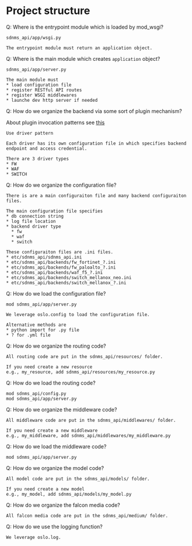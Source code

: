# Project structure

Q: Where is the entrypoint module which is loaded by mod_wsgi?

```
sdnms_api/app/wsgi.py

The entrypoint module must return an application object.
```

Q: Where is the main module which creates `application` object?

```
sdnms_api/app/server.py

The main module must
* load configuration file
* register RESTful API routes
* register WSGI middlewares
* launche dev http server if needed
```

Q: How do we organize the backend via some sort of plugin mechanism?

About plugin invocation patterns see [this](https://docs.openstack.org/stevedore/latest/user/essays/pycon2013.html)

```
Use driver pattern

Each driver has its own configuration file in which specifies backend endpoint and access credential.

There are 3 driver types
* FW
* WAF
* SWITCH
```

Q: How do we organize the configuration file?

```
There is are a main configuraiton file and many backend configuraiton files.

The main configuration file specifies
* db connection string
* log file location
* backend driver type
  * fw
  * waf
  * switch

These configuraiton files are .ini files.
* etc/sdnms_api/sdnms_api.ini
* etc/sdnms_api/backends/fw_fortinet_?.ini
* etc/sdnms_api/backends/fw_paloalto_?.ini
* etc/sdnms_api/backends/waf_f5_?.ini
* etc/sdnms_api/backends/switch_mellanox_neo.ini
* etc/sdnms_api/backends/switch_mellanox_?.ini
```

Q: How do we load the configuration file?

```
mod sdnms_api/app/server.py

We leverage oslo.config to load the configuration file.

Alternative methods are
* python import for .py file
* ? for .yml file
```

Q: How do we organize the routing code?

```
All routing code are put in the sdnms_api/resources/ folder.

If you need create a new resource
e.g., my_resource, add sdnms_api/resources/my_resource.py
```

Q: How do we load the routing code?

```
mod sdnms_api/config.py
mod sdnms_api/app/server.py
```

Q: How do we organize the middleware code?

```
All middleware code are put in the sdnms_api/middlewares/ folder.

If you need create a new middleware
e.g., my_middleware, add sdnms_api/middlewares/my_middleware.py
```

Q: How do we load the middleware code?

```
mod sdnms_api/app/server.py
```

Q: How do we organize the model code?

```
All model code are put in the sdnms_api/models/ folder.

If you need create a new model
e.g., my_model, add sdnms_api/models/my_model.py
```

Q: How do we organize the falcon media code?

```
All falcon media code are put in the sdnms_api/medium/ folder.
```

Q: How do we use the logging function?

```
We leverage oslo.log.
```